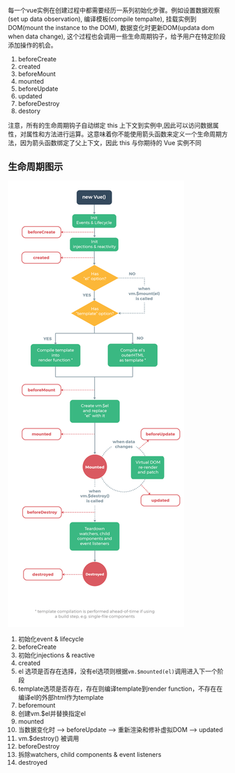 每一个vue实例在创建过程中都需要经历一系列初始化步骤。例如设置数据观察(set up data observation), 编译模板(compile tempalte), 挂载实例到DOM(mount the instance to the DOM), 数据变化时更新DOM(updata dom when data change), 这个过程也会调用一些生命周期钩子，给予用户在特定阶段添加操作的机会。

1. beforeCreate 
2. created
3. beforeMount
4. mounted
5. beforeUpdate
6. updated
7. beforeDestroy
8. destory

注意，所有的生命周期钩子自动绑定 this 上下文到实例中,因此可以访问数据属性，对属性和方法进行运算。这意味着你不能使用箭头函数来定义一个生命周期方法，因为箭头函数绑定了父上下文，因此 this 与你期待的 Vue 实例不同

## 生命周期图示
![](lifecycle.png)

1. 初始化event & lifecycle
2. beforeCreate
3. 初始化injections & reactive
4. created
5. el 选项是否存在选择，没有el选项则根据`vm.$mounted(el)`调用进入下一个阶段
6. template选项是否存在，存在则编译template到render function，不存在在编译el的外部html作为template
7. beforemount
8. 创建vm.$el并替换指定el
9. mounted
10. 当数据变化时 --> beforeUpdate --> 重新渲染和修补虚拟DOM --> updated
11. vm.$destroy() 被调用
12. beforeDestroy
13. 拆除watchers, child components & event listeners
14. destroyed